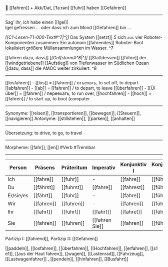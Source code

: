 🚗 [[fahren]] + Akk/Dat, [ˈfaːrən]
[[fuhr]]
haben [[Gefahren]]

---

Sag’ ihr, ich habe einen [[Igel]]
Igel gefressen … oder dass ich zum Mond [[Gefahren]] bin …

_[[C1-Lesen-T1-000-Text#^7|^]]_ Das System [[setzt]] _5_ sich `aus` vier Roboter-Komponenten zusammen: Ein autonom [[fahrendes]] Roboter-Boot lokalisiert größere Müllansammlungen im Wasser. ^7

[[fahren dazu, dass]]
_[[Golfstorm#^8|^]]_ [[Stattdessen]] [[führe]] der [[windgetriebene]] [[Aufstieg]] von Tiefenwasser im Südlichen Ozean [[dazu, dass]] die AMOC weiter zirkuliert. ^8

---

[[losfahren]] - [[los]] = [[fahren]] / отъехать, to set off, to depart
[[abfahren]] - [[ab]] = [[fahren]] / to depart, to leave
[[überfahren]] - [[Ü/über]] = [[fahren]] / переехать, to run over,
[[hochfahren]] - [[hoch]] = [[fahren]] / to start up, to boot (computer

---

Synonyme: [[reisen]], [[transportieren]], [[bewegen]], [[Steuern]], [[navigieren]]
Antonyme: [[stillstehen]], [[parken]], [[anhalten]]

---

Übersetzung: to drive, to go, to travel

---

Morpheme: [[fahr]], [[en]]
#Verb #Trennbar

---

| Person    | Präsens    | Präteritum | Imperativ      | Konjunktiv I | Konjunktiv II |
| --------- | ---------- | ---------- | -------------- | ------------ | ------------- |
| Ich       | [[fahre]]  | [[fuhr]]   | -              | [[fahre]]    | [[führe]]     |
| Du        | [[fährst]] | [[fuhrst]] | [[fahre]]      | [[fahrest]]  | [[führest]]   |
| Er/sie/es | [[fährt]]  | [[fuhr]]   | -              | [[fahre]]    | [[führe]]     |
| Wir       | [[fahren]] | [[fuhren]] | -              | [[fahren]]   | [[führen]]    |
| Ihr       | [[fahrt]]  | [[fuhrt]]  | [[fahrt]]      | [[fahret]]   | [[führet]]    |
| Sie       | [[fahren]] | [[fuhren]] | [[fahren Sie]] | [[fahren]]   | [[führen]]    |

Partizip I: [[fahrend]], Partizip II: [[Gefahren]]

[[paddeln]], [[losfahren]], [[überfahren]], [[Hochfahren]], [[erfahren]], [[s1 e1]], [[aus der Haut fahren]], [[wagen]], [[Lastenrad]], [[Fahrzeug]], [[Lastwagenfahrer]]
, [[pendeln]], [[hinfahren]], [[Busfahrt]]